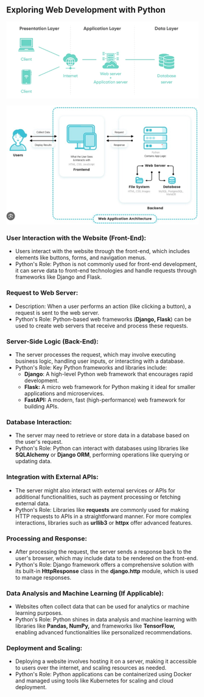 ## Exploring Web Development with Python

![img.png](imgs/web_architecture_1.png)

![web_architecture.png](imgs/web_architecture_2.png)

### User Interaction with the Website (Front-End):

- Users interact with the website through the front-end, which includes elements like buttons, forms, and navigation menus.
- Python's Role: Python is not commonly used for front-end development, it can serve data to front-end technologies and handle requests through frameworks like Django and Flask.
### Request to Web Server:
- Description: When a user performs an action (like clicking a button), a request is sent to the web server.
- Python's Role: Python-based web frameworks (**Django, Flask**) can be used to create web servers that receive and process these requests.
### Server-Side Logic (Back-End):
- The server processes the request, which may involve executing business logic, handling user inputs, or interacting with a database.
- Python's Role: Key Python frameworks and libraries include:
  - **Django**: A high-level Python web framework that encourages rapid development.
  - **Flask:** A micro web framework for Python making it ideal for smaller applications and microservices.
  - **FastAPI:** A modern, fast (high-performance) web framework for building APIs.
### Database Interaction:
- The server may need to retrieve or store data in a database based on the user's request.
- Python's Role: Python can interact with databases using libraries like **SQLAlchemy** or **Django ORM**, performing operations like querying or updating data.
### Integration with External APIs:
- The server might also interact with external services or APIs for additional functionalities, such as payment processing or fetching external data.
- Python's Role: Libraries like **requests** are commonly used for making HTTP requests to APIs in a straightforward manner. For more complex interactions, libraries such as **urllib3** or **httpx** offer advanced features.
### Processing and Response:
- After processing the request, the server sends a response back to the user's browser, which may include data to be rendered on the front-end.
- Python's Role: Django framework offers a comprehensive solution with its built-in **HttpResponse** class in the **django.http** module, which is used to manage responses. 
### Data Analysis and Machine Learning (If Applicable):
- Websites often collect data that can be used for analytics or machine learning purposes.
- Python's Role: Python shines in data analysis and machine learning with libraries like **Pandas, NumPy,** and frameworks like **TensorFlow,** enabling advanced functionalities like personalized recommendations.
### Deployment and Scaling:
- Deploying a website involves hosting it on a server, making it accessible to users over the internet, and scaling resources as needed.
- Python's Role: Python applications can be containerized using Docker and managed using tools like Kubernetes for scaling and cloud deployment.
